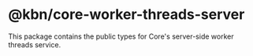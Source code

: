 # @kbn/core-worker-threads-server

This package contains the public types for Core's server-side worker threads service.

